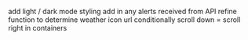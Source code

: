 add light / dark mode styling
add in any alerts received from API
refine function to determine weather icon url conditionally
scroll down = scroll right in containers